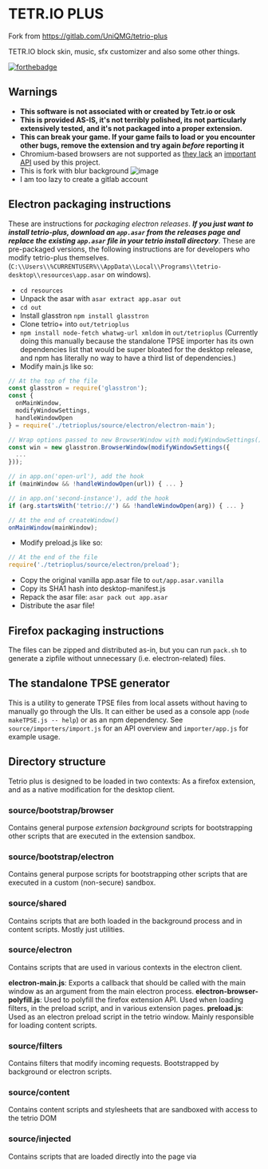 # TETR.IO PLUS
Fork from https://gitlab.com/UniQMG/tetrio-plus

TETR.IO block skin, music, sfx customizer and also some other things.

[![forthebadge](https://forthebadge.com/images/badges/contains-technical-debt.svg)](https://forthebadge.com)

## Warnings
* **This software is not associated with or created by Tetr.io or osk**
* **This is provided AS-IS, it's not terribly polished, its not particularly
extensively tested, and it's not packaged into a proper extension.**
* **This can break your game. If your game fails to load or you encounter other
bugs, remove the extension and try again *before* reporting it**
* Chromium-based browsers are not supported as [they lack](https://bugs.chromium.org/p/chromium/issues/detail?id=487422) an [important API](https://developer.mozilla.org/en-US/docs/Mozilla/Add-ons/WebExtensions/API/webRequest/filterResponseData) used by this project.
* This is fork with blur background ![image](https://zoo.hololive.wtf/i/kle9bw26.png)
* I am too lazy to create a gitlab account

## Electron packaging instructions
These are instructions for *packaging electron releases*.
***If you just want to install tetrio-plus, download an `app.asar` from the releases page and replace the existing `app.asar` file in your tetrio install directory***.
These are pre-packaged versions, the following instructions are for developers who modify tetrio-plus themselves.
(`C:\\Users\\%CURRENTUSER%\\AppData\\Local\\Programs\\tetrio-desktop\\resources\app.asar` on windows).

- `cd resources`
- Unpack the asar with `asar extract app.asar out`
- `cd out`
- Install glasstron `npm install glasstron`
- Clone tetrio+ into `out/tetrioplus`
- `npm install node-fetch whatwg-url xmldom` in `out/tetrioplus`
  (Currently doing this manually because the standalone TPSE importer has its own dependencies list
  that would be super bloated for the desktop release, and npm has literally no way to have a third
  list of dependencies.)
- Modify main.js like so:
```javascript
// At the top of the file
const glasstron = require('glasstron');
const {
  onMainWindow,
  modifyWindowSettings,
  handleWindowOpen
} = require('./tetrioplus/source/electron/electron-main');

// Wrap options passed to new BrowserWindow with modifyWindowSettings()
const win = new glasstron.BrowserWindow(modifyWindowSettings({
  ...
}));

// in app.on('open-url'), add the hook
if (mainWindow && !handleWindowOpen(url)) { ... }

// in app.on('second-instance'), add the hook
if (arg.startsWith('tetrio://') && !handleWindowOpen(arg)) { ... }

// At the end of createWindow()
onMainWindow(mainWindow);
```
- Modify preload.js like so:
```javascript
// At the end of the file
require('./tetrioplus/source/electron/preload');
```
- Copy the original vanilla app.asar file to `out/app.asar.vanilla`
- Copy its SHA1 hash into desktop-manifest.js
- Repack the asar file: `asar pack out app.asar`
- Distribute the asar file!

## Firefox packaging instructions
The files can be zipped and distributed as-in, but you can run `pack.sh` to
generate a zipfile without unnecessary (i.e. electron-related) files.

## The standalone TPSE generator
This is a utility to generate TPSE files from local assets without having to manually go through the UIs.
It can either be used as a console app (`node makeTPSE.js -- help`) or as an npm dependency.
See `source/importers/import.js` for an API overview and `importer/app.js` for example usage.

## Directory structure
Tetrio plus is designed to be loaded in two contexts: As a firefox extension, and as a native modification for the desktop client.

### source/bootstrap/browser
Contains general purpose *extension background* scripts for bootstrapping other scripts that are executed in the extension sandbox.

### source/bootstrap/electron
Contains general purpose scripts for bootstrapping other scripts that are executed in a custom (non-secure) sandbox.

### source/shared
Contains scripts that are both loaded in the background process and in content scripts. Mostly
just utilities.

### source/electron
Contains scripts that are used in various contexts in the electron client.

**electron-main.js**: Exports a callback that should be called with the main window as an argument from the main electron process.
**electron-browser-polyfill.js**: Used to polyfill the firefox extension API. Used when loading filters, in the preload script, and in various extension pages.
**preload.js**: Used as an electron preload script in the tetrio window. Mainly responsible for loading content scripts.

### source/filters
Contains filters that modify incoming requests. Bootstrapped by background or electron scripts.

### source/content
Contains content scripts and stylesheets that are sandboxed with access to the tetrio DOM

### source/injected
Contains scripts that are loaded directly into the page via <script>

### source/lib
Contains various libraries for panels and popups

### source/panels
Code for various windows

### source/popup
Code for the main extension popup

### source/shared
Contains some library-like files which are used by both content scripts and directly from electron
